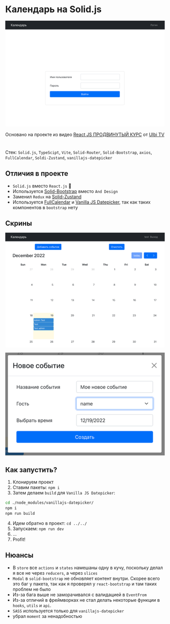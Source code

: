 # Календарь на Solid.js

![](./screenshots/1.png)

Основано на проекте из видео [React JS ПРОДВИНУТЫЙ КУРС](https://www.youtube.com/watch?v=ElaIKk8ba5g) от [Ulbi TV](https://github.com/utimur/react-profi)

# 
Стек: `Solid.js`, `TypeScipt`, `Vite`, `Solid-Router`, `Solid-Bootstrap`, `axios`, `FullCalendar`, `Soldi-Zustand`, `vanillajs-datepicker`

## Отличия в проекте
 * `Solid.js` вместо `React.js` 🤗
 * Используется [Solid-Bootstrap](https://github.com/solid-libs/solid-bootstrap) вместо `And Design`
 * Заменил `Redux` на [Solid-Zustand](https://github.com/wobsoriano/solid-zustand)
 * Используется [FullCalendar](https://fullcalendar.io/) и [Vanilla JS Datepicker](https://mymth.github.io/vanillajs-datepicker/#/), так как таких компонентов в `bootstrap` нету
  

## Скрины
![](./screenshots/2.png)

![](./screenshots/3.png)

## Как запустить?
   1. Клонируем проект
   2. Ставим пакеты: `npm i`
   3. Затем делаем `build` для `Vanilla JS Datepicker`:
```bash
cd ./node_modules/vanillajs-datepicker/
npm i
npm run build
```
   4. Идем обратно в проект: `cd ../../`
   5. Запускаем: `npm run dev`
   6. ...
   7. Profit!

## Нюансы
 * В `store` все `actions` и `states` намешаны одну в кучу, поскольку делал я все не через `reducers`, а через `slices`
 * `Modal` в `solid-bootstrap` не обновляет контент внутри. Скорее всего это баг у пакета, так как я проверял у `react-bootstrap` и там таких проблем не было
 * Из-за бага выше не заморачивался с валидацией в `EventFrom`
 * Из-за отличий в фреймворках не стал делать некоторые функции в `hooks`, `utils` и `api`.
 * `SASS` используется только для `vanillajs-datepicker`
 * убрал `moment` за ненадобностью 